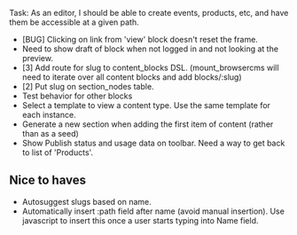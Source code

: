 Task: As an editor, I should be able to create events, products, etc, and have them be accessible at a given path.

* [BUG] Clicking on link from 'view' block doesn't reset the frame.
* Need to show draft of block when not logged in and not looking at the preview.
* [3] Add route for slug to content_blocks DSL. (mount_browsercms will need to iterate over all content blocks and add blocks/:slug)
* [2] Put slug on section_nodes table.
* Test behavior for other blocks
* Select a template to view a content type. Use the same template for each instance.
* Generate a new section when adding the first item of content (rather than as a seed)
* Show Publish status and usage data on toolbar. Need a way to get back to list of 'Products'.

## Nice to haves

* Autosuggest slugs based on name.
* Automatically insert :path field after name (avoid manual insertion). Use javascript to insert this once a user starts typing into Name field.